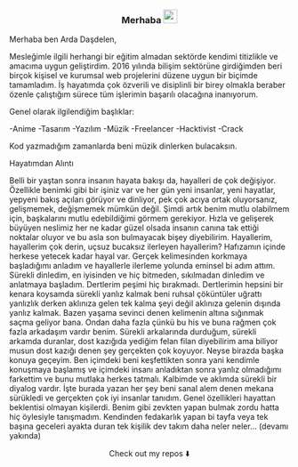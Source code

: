 ### <p align="center">**Merhaba** <img src="https://media.giphy.com/media/hvRJCLFzcasrR4ia7z/giphy.gif" width="25px">


Merhaba ben Arda Daşdelen,

Mesleğimle ilgili herhangi bir eğitim almadan sektörde kendimi titizlikle ve amacıma uygun geliştirdim. 2016 yılında bilişim sektörüne girdiğimden beri birçok kişisel ve kurumsal web projelerini düzene uygun bir biçimde tamamladım. İş hayatımda çok özverili ve disiplinli bir birey olmakla beraber özenle çalıştığım sürece tüm işlerimin başarılı olacağına inanıyorum.



Genel olarak ilgilendiğim başlıklar:



-Anime
-Tasarım
-Yazılım
-Müzik
-Freelancer
-Hacktivist
-Crack


Kod yazmadığım zamanlarda beni müzik dinlerken bulacaksın.

















Hayatımdan Alıntı

Belli bir yaştan sonra insanın hayata bakışı da, hayalleri de çok değişiyor. Özellikle benimki gibi bir işiniz var ve her gün yeni insanlar, yeni hayatlar, yepyeni bakış açıları görüyor ve dinliyor, pek çok acıya ortak oluyorsanız, gelişmemek, değişmemek mümkün değil. Şimdi artık benim mutlu olabilmem için, başkalarını mutlu edebildiğimi görmem gerekiyor. Hızla ve gelişerek büyüyen neslimiz her ne kadar güzel olsada insanın canına tak ettiği noktalar oluyor ve bu asla son bulmayacak bişey diyebilirim. Hayallerim, hayallerim çok derin, uçsuz bucaksız ilerleyen hayallerim? Hafızamın içinde herkese yetecek kadar hayal var. Gerçek kelimesinden korkmaya başladığımı anladım ve hayallerle ilerleme yolunda eminsel bi adım attım. Sürekli dinledim, en iyisinden ve hiç bitmeden, sıkılmadan dinledim ve anlatmaya başladım. Dertlerim peşimi hiç bırakmadı. Dertlerimin hepsini bir kenara koysamda sürekli yanlız kalmak beni ruhsal çöküntüler uğrattı yanlızlık derken aklınıza gelen tek kalma şeyi değil aklınıza gelenin dışında yanlız kalmak. Bazen yaşama sevinci denen kelimenin altına sığınmak saçma geliyor bana. Ondan daha fazla çünkü bu his ve buna rağmen çok fazla arkadaşım vardır benim. Sürekli arkalarında durduğum, sürekli arkamda duranlar, dost kazığıda yediğim felan filan diyebilirim ama biliyor musun dost kazığı denen şey gerçekten çok koyuyor. Neyse birazda başka konuya geçeyim. Ben içimdeki beni keşfettikten sonra yani kendimle konuşmaya başlamış ve içimdeki insanı anladıktan sonra yanlız olmadığımı farkettim ve bunu mutlaka herkes tatmalı. Kalbimde ve aklımda sürekli bir diyalog vardır. İşte burada yazan her şey beni sanal alem denen mekana sürükledi ve gerçekten çok iyi insanlar tanıdım. Genel özellikleri hayattan beklentisi olmayan kişilerdi. Benim gibi zevkten yapan bulmak zordu hatta hiç öylesiyle tanışmadım. Kendinden fedakarlık yapan bi tayfa veya tek başına geceleri ayakta duran tek kişilik dev takım daha neler neler... (devamı yakında)
 
 


<p align="center">Check out my repos ⬇️

 
 
 
 
 
 
